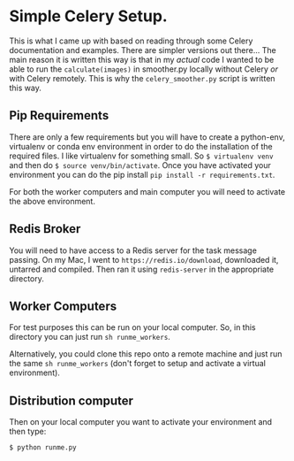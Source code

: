 # Simple Celery Setup.

This is what I came up with based on reading through some Celery documentation and examples. There are simpler versions out there... The main reason it is written this way is that in my *actual* code I wanted to be able to run the `calculate(images)` in smoother.py locally without Celery *or* with Celery remotely.  This is why the `celery_smoother.py` script is written this way.

## Pip Requirements

There are only a few requirements but you will have to create a python-env, virtualenv or conda env environment in order to do the installation of the required files.  I like virtualenv for something small.  So `$ virtualenv venv` and then do `$ source venv/bin/activate`.  Once you have activated your environment you can do the pip install `pip install -r requirements.txt`.

For both the worker computers and main computer you will need to activate the above environment.

## Redis Broker

You will need to have access to a Redis server for the task message passing.  On my Mac, I went to `https://redis.io/download`, downloaded it, untarred and compiled.  Then ran it using `redis-server` in the appropriate directory.

## Worker Computers

For test purposes this can be run on your local computer.  So, in this directory you can just run `sh runme_workers`.

Alternatively, you could clone this repo onto a remote machine and just run the same `sh runme_workers` (don't forget to setup and activate a virtual environment).

## Distribution computer

Then on your local computer you want to activate your environment and then type:

```
$ python runme.py
```

